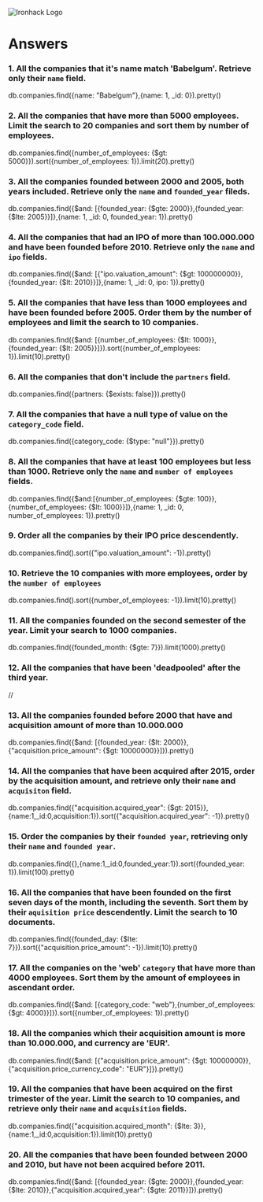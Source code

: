![Ironhack Logo](https://i.imgur.com/1QgrNNw.png)

# Answers

### 1. All the companies that it's name match 'Babelgum'. Retrieve only their `name` field.

db.companies.find({name: "Babelgum"},{name: 1, _id: 0}).pretty()

### 2. All the companies that have more than 5000 employees. Limit the search to 20 companies and sort them by **number of employees**.

db.companies.find({number_of_employees: {$gt: 5000}}).sort({number_of_employees: 1}).limit(20).pretty()

### 3. All the companies founded between 2000 and 2005, both years included. Retrieve only the `name` and `founded_year` fileds.

db.companies.find({$and: [{founded_year: {$gte: 2000}},{founded_year: {$lte: 2005}}]},{name: 1, _id: 0, founded_year: 1}).pretty()

### 4. All the companies that had an IPO of more than 100.000.000 and have been founded before 2010. Retrieve only the `name` and `ipo` fields.

db.companies.find({$and: [{"ipo.valuation_amount": {$gt: 100000000}},{founded_year: {$lt: 2010}}]},{name: 1, _id: 0, ipo: 1}).pretty()

### 5. All the companies that have less than 1000 employees and have been founded before 2005. Order them by the number of employees and limit the search to 10 companies.

db.companies.find({$and: [{number_of_employees: {$lt: 1000}},{founded_year: {$lt: 2005}}]}).sort({number_of_employees: 1}).limit(10).pretty()

### 6. All the companies that don't include the `partners` field.

db.companies.find({partners: {$exists: false}}).pretty()

### 7. All the companies that have a null type of value on the `category_code` field.

db.companies.find({category_code: {$type: "null"}}).pretty()

### 8. All the companies that have at least 100 employees but less than 1000. Retrieve only the `name` and `number of employees` fields.

db.companies.find({$and:[{number_of_employees: {$gte: 100}},{number_of_employees: {$lt: 1000}}]},{name: 1, _id: 0, number_of_employees: 1}).pretty()

### 9. Order all the companies by their IPO price descendently.

db.companies.find().sort({"ipo.valuation_amount": -1}).pretty()

### 10. Retrieve the 10 companies with more employees, order by the `number of employees`

db.companies.find().sort({number_of_employees: -1}).limit(10).pretty()

### 11. All the companies founded on the second semester of the year. Limit your search to 1000 companies.

db.companies.find({founded_month: {$gte: 7}}).limit(1000).pretty()

### 12. All the companies that have been 'deadpooled' after the third year.

//

### 13. All the companies founded before 2000 that have and acquisition amount of more than 10.000.000

db.companies.find({$and: [{founded_year: {$lt: 2000}},{"acquisition.price_amount": {$gt: 10000000}}]}).pretty()

### 14. All the companies that have been acquired after 2015, order by the acquisition amount, and retrieve only their `name` and `acquisiton` field.

db.companies.find({"acquisition.acquired_year": {$gt: 2015}},{name:1,_id:0,acquisition:1}).sort({"acquisition.acquired_year": -1}).pretty()

### 15. Order the companies by their `founded year`, retrieving only their `name` and `founded year`.

db.companies.find({},{name:1,_id:0,founded_year:1}).sort({founded_year: 1}).limit(100).pretty()

### 16. All the companies that have been founded on the first seven days of the month, including the seventh. Sort them by their `aquisition price` descendently. Limit the search to 10 documents.

db.companies.find({founded_day: {$lte: 7}}).sort({"acquisition.price_amount": -1}).limit(10).pretty()

### 17. All the companies on the 'web' `category` that have more than 4000 employees. Sort them by the amount of employees in ascendant order.

db.companies.find({$and: [{category_code: "web"},{number_of_employees: {$gt: 4000}}]}).sort({number_of_employees: 1}).pretty()

### 18. All the companies which their acquisition amount is more than 10.000.000, and currency are 'EUR'.

db.companies.find({$and: [{"acquisition.price_amount": {$gt: 10000000}},{"acquisition.price_currency_code": "EUR"}]}).pretty()

### 19. All the companies that have been acquired on the first trimester of the year. Limit the search to 10 companies, and retrieve only their `name` and `acquisition` fields.

db.companies.find({"acquisition.acquired_month": {$lte: 3}},{name:1,_id:0,acquisition:1}).limit(10).pretty()

### 20. All the companies that have been founded between 2000 and 2010, but have not been acquired before 2011.

db.companies.find({$and: [{founded_year: {$gte: 2000}},{founded_year: {$lte: 2010}},{"acquisition.acquired_year": {$gte: 2011}}]}).pretty()